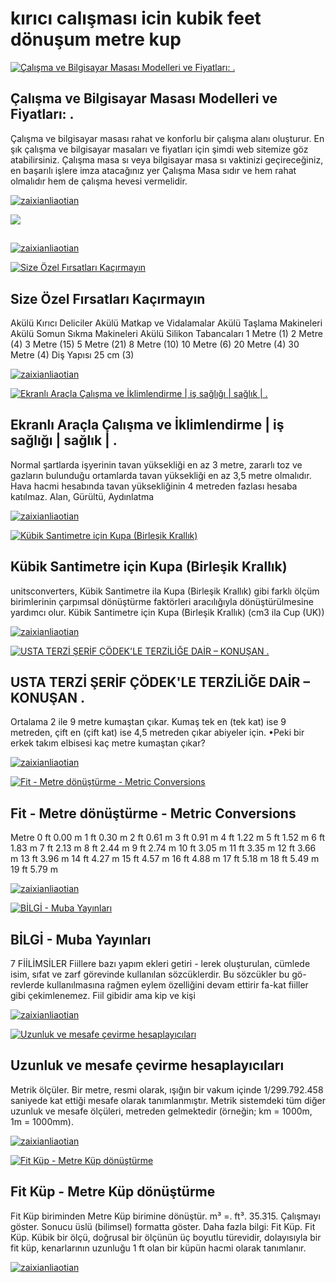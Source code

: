 # kırıcı calışması icin kubik feet dönuşum metre kup
<a href="https://mnn.zoosnet.net/LR/Chatpre.aspx?id=MNN94995150&p=https://topgrinding.com/" target="_blank">![Çalışma ve Bilgisayar Masası Modelleri ve Fiyatları: .](https://github.com/technlg/images/blob/main/29.jpg)</a>
## Çalışma ve Bilgisayar Masası Modelleri ve Fiyatları: .
Çalışma ve bilgisayar masası rahat ve konforlu bir çalışma alanı oluşturur. En şık çalışma ve bilgisayar masaları ve fiyatları için şimdi web sitemize göz atabilirsiniz. Çalışma masa sı veya bilgisayar masa sı vaktinizi geçireceğiniz, en başarılı işlere imza atacağınız yer Çalışma Masa sıdır ve hem rahat olmalıdır hem de çalışma hevesi vermelidir.
<a href="https://mnn.zoosnet.net/LR/Chatpre.aspx?id=MNN94995150&p=https://topgrinding.com/" target="_blank"><img src="https://github.com/technlg/images/raw/main/chat11.jpg" alt="zaixianliaotian"/></a><a href="//whatsapp.shibangsoft.com/WhatsApp.php" ><img src="https://github.com/technlg/images/raw/main/chat11.png" alt=""></a>
<a href="https://mnn.zoosnet.net/LR/Chatpre.aspx?id=MNN94995150&p=https://topgrinding.com/" target="_blank">![](https://github.com/technlg/images/blob/main/30.jpg)</a>
## 

<a href="https://mnn.zoosnet.net/LR/Chatpre.aspx?id=MNN94995150&p=https://topgrinding.com/" target="_blank"><img src="https://github.com/technlg/images/raw/main/chat11.jpg" alt="zaixianliaotian"/></a><a href="//whatsapp.shibangsoft.com/WhatsApp.php" ><img src="https://github.com/technlg/images/raw/main/chat11.png" alt=""></a>
<a href="https://mnn.zoosnet.net/LR/Chatpre.aspx?id=MNN94995150&p=https://topgrinding.com/" target="_blank">![Size Özel Fırsatları Kaçırmayın](https://github.com/technlg/images/blob/main/27.jpg)</a>
## Size Özel Fırsatları Kaçırmayın
Akülü Kırıcı Deliciler Akülü Matkap ve Vidalamalar Akülü Taşlama Makineleri Akülü Somun Sıkma Makineleri Akülü Silikon Tabancaları  1 Metre (1) 2 Metre (4) 3 Metre (15) 5 Metre (21) 8 Metre (10) 10 Metre (6) 20 Metre (4) 30 Metre (4) Diş Yapısı 25 cm (3) 
<a href="https://mnn.zoosnet.net/LR/Chatpre.aspx?id=MNN94995150&p=https://topgrinding.com/" target="_blank"><img src="https://github.com/technlg/images/raw/main/chat11.jpg" alt="zaixianliaotian"/></a><a href="//whatsapp.shibangsoft.com/WhatsApp.php" ><img src="https://github.com/technlg/images/raw/main/chat11.png" alt=""></a>
<a href="https://mnn.zoosnet.net/LR/Chatpre.aspx?id=MNN94995150&p=https://topgrinding.com/" target="_blank">![Ekranlı Araçla Çalışma ve İklimlendirme | iş sağlığı | sağlık | .](https://github.com/technlg/images/blob/main/44.jpg)</a>
## Ekranlı Araçla Çalışma ve İklimlendirme | iş sağlığı | sağlık | .
Normal şartlarda işyerinin tavan yüksekliği en az 3 metre, zararlı toz ve gazların bulunduğu ortamlarda tavan yüksekliği en az 3,5 metre olmalıdır. Hava hacmi hesabında tavan yüksekliğinin 4 metreden fazlası hesaba katılmaz. Alan, Gürültü, Aydınlatma
<a href="https://mnn.zoosnet.net/LR/Chatpre.aspx?id=MNN94995150&p=https://topgrinding.com/" target="_blank"><img src="https://github.com/technlg/images/raw/main/chat11.jpg" alt="zaixianliaotian"/></a><a href="//whatsapp.shibangsoft.com/WhatsApp.php" ><img src="https://github.com/technlg/images/raw/main/chat11.png" alt=""></a>
<a href="https://mnn.zoosnet.net/LR/Chatpre.aspx?id=MNN94995150&p=https://topgrinding.com/" target="_blank">![Kübik Santimetre için Kupa (Birleşik Krallık)](https://github.com/technlg/images/blob/main/55.jpg)</a>
## Kübik Santimetre için Kupa (Birleşik Krallık)
unitsconverters, Kübik Santimetre ila Kupa (Birleşik Krallık) gibi farklı ölçüm birimlerinin çarpımsal dönüştürme faktörleri aracılığıyla dönüştürülmesine yardımcı olur. Kübik Santimetre için Kupa (Birleşik Krallık) (cm3 ila Cup (UK))
<a href="https://mnn.zoosnet.net/LR/Chatpre.aspx?id=MNN94995150&p=https://topgrinding.com/" target="_blank"><img src="https://github.com/technlg/images/raw/main/chat11.jpg" alt="zaixianliaotian"/></a><a href="//whatsapp.shibangsoft.com/WhatsApp.php" ><img src="https://github.com/technlg/images/raw/main/chat11.png" alt=""></a>
<a href="https://mnn.zoosnet.net/LR/Chatpre.aspx?id=MNN94995150&p=https://topgrinding.com/" target="_blank">![USTA TERZİ ŞERİF ÇÖDEK'LE TERZİLİĞE DAİR – KONUŞAN .](https://github.com/technlg/images/blob/main/62.jpg)</a>
## USTA TERZİ ŞERİF ÇÖDEK'LE TERZİLİĞE DAİR – KONUŞAN .
Ortalama 2 ile 9 metre kumaştan çıkar. Kumaş tek en (tek kat) ise 9 metreden, çift en (çift kat) ise 4,5 metreden çıkar abiyeler için. •Peki bir erkek takım elbisesi kaç metre kumaştan çıkar?
<a href="https://mnn.zoosnet.net/LR/Chatpre.aspx?id=MNN94995150&p=https://topgrinding.com/" target="_blank"><img src="https://github.com/technlg/images/raw/main/chat11.jpg" alt="zaixianliaotian"/></a><a href="//whatsapp.shibangsoft.com/WhatsApp.php" ><img src="https://github.com/technlg/images/raw/main/chat11.png" alt=""></a>
<a href="https://mnn.zoosnet.net/LR/Chatpre.aspx?id=MNN94995150&p=https://topgrinding.com/" target="_blank">![Fit - Metre dönüştürme - Metric Conversions](https://github.com/technlg/images/blob/main/3.jpg)</a>
## Fit - Metre dönüştürme - Metric Conversions
Metre 0 ft 0.00 m 1 ft 0.30 m 2 ft 0.61 m 3 ft 0.91 m 4 ft 1.22 m 5 ft 1.52 m 6 ft 1.83 m 7 ft 2.13 m 8 ft 2.44 m 9 ft 2.74 m 10 ft 3.05 m 11 ft 3.35 m 12 ft 3.66 m 13 ft 3.96 m 14 ft 4.27 m 15 ft 4.57 m 16 ft 4.88 m 17 ft 5.18 m 18 ft 5.49 m 19 ft 5.79 m
<a href="https://mnn.zoosnet.net/LR/Chatpre.aspx?id=MNN94995150&p=https://topgrinding.com/" target="_blank"><img src="https://github.com/technlg/images/raw/main/chat11.jpg" alt="zaixianliaotian"/></a><a href="//whatsapp.shibangsoft.com/WhatsApp.php" ><img src="https://github.com/technlg/images/raw/main/chat11.png" alt=""></a>
<a href="https://mnn.zoosnet.net/LR/Chatpre.aspx?id=MNN94995150&p=https://topgrinding.com/" target="_blank">![BİLGİ - Muba Yayınları](https://github.com/technlg/images/blob/main/15.jpg)</a>
## BİLGİ - Muba Yayınları
7 FİİLİMSİLER Fiillere bazı yapım ekleri getiri - lerek oluşturulan, cümlede isim, sıfat ve zarf görevinde kullanılan sözcüklerdir. Bu sözcükler bu gö-revlerde kullanılmasına rağmen eylem özelliğini devam ettirir fa-kat fiiller gibi çekimlenemez. Fiil gibidir ama kip ve kişi
<a href="https://mnn.zoosnet.net/LR/Chatpre.aspx?id=MNN94995150&p=https://topgrinding.com/" target="_blank"><img src="https://github.com/technlg/images/raw/main/chat11.jpg" alt="zaixianliaotian"/></a><a href="//whatsapp.shibangsoft.com/WhatsApp.php" ><img src="https://github.com/technlg/images/raw/main/chat11.png" alt=""></a>
<a href="https://mnn.zoosnet.net/LR/Chatpre.aspx?id=MNN94995150&p=https://topgrinding.com/" target="_blank">![Uzunluk ve mesafe çevirme hesaplayıcıları](https://github.com/technlg/images/blob/main/42.jpg)</a>
## Uzunluk ve mesafe çevirme hesaplayıcıları
Metrik ölçüler. Bir metre, resmi olarak, ışığın bir vakum içinde 1/299.792.458 saniyede kat ettiği mesafe olarak tanımlanmıştır. Metrik sistemdeki tüm diğer uzunluk ve mesafe ölçüleri, metreden gelmektedir (örneğin; km = 1000m, 1m = 1000mm).
<a href="https://mnn.zoosnet.net/LR/Chatpre.aspx?id=MNN94995150&p=https://topgrinding.com/" target="_blank"><img src="https://github.com/technlg/images/raw/main/chat11.jpg" alt="zaixianliaotian"/></a><a href="//whatsapp.shibangsoft.com/WhatsApp.php" ><img src="https://github.com/technlg/images/raw/main/chat11.png" alt=""></a>
<a href="https://mnn.zoosnet.net/LR/Chatpre.aspx?id=MNN94995150&p=https://topgrinding.com/" target="_blank">![Fit Küp - Metre Küp dönüştürme](https://github.com/technlg/images/blob/main/29.jpg)</a>
## Fit Küp - Metre Küp dönüştürme
Fit Küp biriminden Metre Küp birimine dönüştür. m³ =. ft³. 35.315. Çalışmayı göster. Sonucu üslü (bilimsel) formatta göster. Daha fazla bilgi: Fit Küp. Fit Küp. Kübik bir ölçü, doğrusal bir ölçünün üç boyutlu türevidir, dolayısıyla bir fit küp, kenarlarının uzunluğu 1 ft olan bir küpün hacmi olarak tanımlanır.
<a href="https://mnn.zoosnet.net/LR/Chatpre.aspx?id=MNN94995150&p=https://topgrinding.com/" target="_blank"><img src="https://github.com/technlg/images/raw/main/chat11.jpg" alt="zaixianliaotian"/></a><a href="//whatsapp.shibangsoft.com/WhatsApp.php" ><img src="https://github.com/technlg/images/raw/main/chat11.png" alt=""></a>
